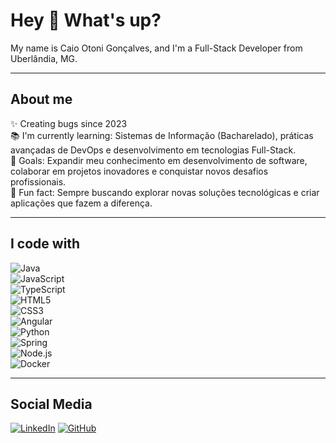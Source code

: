 # Hey 👋 What's up?

My name is Caio Otoni Gonçalves, and I'm a Full-Stack Developer from Uberlândia, MG.

---

## About me
✨ Creating bugs since 2023  
📚 I'm currently learning: Sistemas de Informação (Bacharelado), práticas avançadas de DevOps e desenvolvimento em tecnologias Full-Stack.  
🎯 Goals: Expandir meu conhecimento em desenvolvimento de software, colaborar em projetos inovadores e conquistar novos desafios profissionais.  
🎲 Fun fact: Sempre buscando explorar novas soluções tecnológicas e criar aplicações que fazem a diferença.  

---

## I code with
![Java](https://img.shields.io/badge/Java-007396?style=for-the-badge&logo=java)  
![JavaScript](https://img.shields.io/badge/JavaScript-F7DF1E?style=for-the-badge&logo=javascript)  
![TypeScript](https://img.shields.io/badge/TypeScript-3178C6?style=for-the-badge&logo=typescript)  
![HTML5](https://img.shields.io/badge/HTML5-E34F26?style=for-the-badge&logo=html5)  
![CSS3](https://img.shields.io/badge/CSS3-1572B6?style=for-the-badge&logo=css3)  
![Angular](https://img.shields.io/badge/Angular-DD0031?style=for-the-badge&logo=angular)  
![Python](https://img.shields.io/badge/Python-3776AB?style=for-the-badge&logo=python)  
![Spring](https://img.shields.io/badge/Spring-6DB33F?style=for-the-badge&logo=spring)  
![Node.js](https://img.shields.io/badge/Node.js-339933?style=for-the-badge&logo=nodedotjs)  
![Docker](https://img.shields.io/badge/Docker-2496ED?style=for-the-badge&logo=docker)  

---

## Social Media
[![LinkedIn](https://img.shields.io/badge/LinkedIn-0A66C2?style=for-the-badge&logo=linkedin)](https://www.linkedin.com/in/caio-otoni)
[![GitHub](https://img.shields.io/badge/GitHub-181717?style=for-the-badge&logo=github)](https://github.com/SeuUsuarioAqui)
